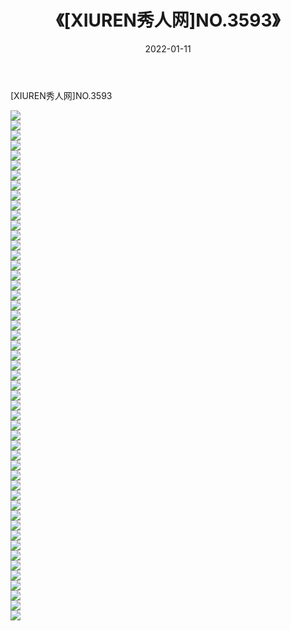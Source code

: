 ﻿---
layout: post
title:  《[XIUREN秀人网]NO.3593》
date:   2022-01-11
img: http://img.660000.xyz/Sharelink/秀人网/秀人网第04部分/[XIUREN秀人网]NO.3593/000.jpg
categories: [美女, 清纯, 唯美]
---

[XIUREN秀人网]NO.3593

 ![](http://img.660000.xyz/Sharelink/秀人网/秀人网第04部分/[XIUREN秀人网]NO.3593/001.jpg) <br>![](http://img.660000.xyz/Sharelink/秀人网/秀人网第04部分/[XIUREN秀人网]NO.3593/002.jpg) <br>![](http://img.660000.xyz/Sharelink/秀人网/秀人网第04部分/[XIUREN秀人网]NO.3593/003.jpg) <br>![](http://img.660000.xyz/Sharelink/秀人网/秀人网第04部分/[XIUREN秀人网]NO.3593/004.jpg) <br>![](http://img.660000.xyz/Sharelink/秀人网/秀人网第04部分/[XIUREN秀人网]NO.3593/005.jpg) <br>![](http://img.660000.xyz/Sharelink/秀人网/秀人网第04部分/[XIUREN秀人网]NO.3593/006.jpg) <br>![](http://img.660000.xyz/Sharelink/秀人网/秀人网第04部分/[XIUREN秀人网]NO.3593/007.jpg) <br>![](http://img.660000.xyz/Sharelink/秀人网/秀人网第04部分/[XIUREN秀人网]NO.3593/008.jpg) <br>![](http://img.660000.xyz/Sharelink/秀人网/秀人网第04部分/[XIUREN秀人网]NO.3593/009.jpg) <br>![](http://img.660000.xyz/Sharelink/秀人网/秀人网第04部分/[XIUREN秀人网]NO.3593/010.jpg) <br>![](http://img.660000.xyz/Sharelink/秀人网/秀人网第04部分/[XIUREN秀人网]NO.3593/011.jpg) <br>![](http://img.660000.xyz/Sharelink/秀人网/秀人网第04部分/[XIUREN秀人网]NO.3593/012.jpg) <br>![](http://img.660000.xyz/Sharelink/秀人网/秀人网第04部分/[XIUREN秀人网]NO.3593/013.jpg) <br>![](http://img.660000.xyz/Sharelink/秀人网/秀人网第04部分/[XIUREN秀人网]NO.3593/014.jpg) <br>![](http://img.660000.xyz/Sharelink/秀人网/秀人网第04部分/[XIUREN秀人网]NO.3593/015.jpg) <br>![](http://img.660000.xyz/Sharelink/秀人网/秀人网第04部分/[XIUREN秀人网]NO.3593/016.jpg) <br>![](http://img.660000.xyz/Sharelink/秀人网/秀人网第04部分/[XIUREN秀人网]NO.3593/017.jpg) <br>![](http://img.660000.xyz/Sharelink/秀人网/秀人网第04部分/[XIUREN秀人网]NO.3593/018.jpg) <br>![](http://img.660000.xyz/Sharelink/秀人网/秀人网第04部分/[XIUREN秀人网]NO.3593/019.jpg) <br>![](http://img.660000.xyz/Sharelink/秀人网/秀人网第04部分/[XIUREN秀人网]NO.3593/020.jpg) <br>![](http://img.660000.xyz/Sharelink/秀人网/秀人网第04部分/[XIUREN秀人网]NO.3593/021.jpg) <br>![](http://img.660000.xyz/Sharelink/秀人网/秀人网第04部分/[XIUREN秀人网]NO.3593/022.jpg) <br>![](http://img.660000.xyz/Sharelink/秀人网/秀人网第04部分/[XIUREN秀人网]NO.3593/023.jpg) <br>![](http://img.660000.xyz/Sharelink/秀人网/秀人网第04部分/[XIUREN秀人网]NO.3593/024.jpg) <br>![](http://img.660000.xyz/Sharelink/秀人网/秀人网第04部分/[XIUREN秀人网]NO.3593/025.jpg) <br>![](http://img.660000.xyz/Sharelink/秀人网/秀人网第04部分/[XIUREN秀人网]NO.3593/026.jpg) <br>![](http://img.660000.xyz/Sharelink/秀人网/秀人网第04部分/[XIUREN秀人网]NO.3593/027.jpg) <br>![](http://img.660000.xyz/Sharelink/秀人网/秀人网第04部分/[XIUREN秀人网]NO.3593/028.jpg) <br>![](http://img.660000.xyz/Sharelink/秀人网/秀人网第04部分/[XIUREN秀人网]NO.3593/029.jpg) <br>![](http://img.660000.xyz/Sharelink/秀人网/秀人网第04部分/[XIUREN秀人网]NO.3593/030.jpg) <br>![](http://img.660000.xyz/Sharelink/秀人网/秀人网第04部分/[XIUREN秀人网]NO.3593/031.jpg) <br>![](http://img.660000.xyz/Sharelink/秀人网/秀人网第04部分/[XIUREN秀人网]NO.3593/032.jpg) <br>![](http://img.660000.xyz/Sharelink/秀人网/秀人网第04部分/[XIUREN秀人网]NO.3593/033.jpg) <br>![](http://img.660000.xyz/Sharelink/秀人网/秀人网第04部分/[XIUREN秀人网]NO.3593/034.jpg) <br>![](http://img.660000.xyz/Sharelink/秀人网/秀人网第04部分/[XIUREN秀人网]NO.3593/035.jpg) <br>![](http://img.660000.xyz/Sharelink/秀人网/秀人网第04部分/[XIUREN秀人网]NO.3593/036.jpg) <br>![](http://img.660000.xyz/Sharelink/秀人网/秀人网第04部分/[XIUREN秀人网]NO.3593/037.jpg) <br>![](http://img.660000.xyz/Sharelink/秀人网/秀人网第04部分/[XIUREN秀人网]NO.3593/038.jpg) <br>![](http://img.660000.xyz/Sharelink/秀人网/秀人网第04部分/[XIUREN秀人网]NO.3593/039.jpg) <br>![](http://img.660000.xyz/Sharelink/秀人网/秀人网第04部分/[XIUREN秀人网]NO.3593/040.jpg) <br>![](http://img.660000.xyz/Sharelink/秀人网/秀人网第04部分/[XIUREN秀人网]NO.3593/041.jpg) <br>![](http://img.660000.xyz/Sharelink/秀人网/秀人网第04部分/[XIUREN秀人网]NO.3593/042.jpg) <br>![](http://img.660000.xyz/Sharelink/秀人网/秀人网第04部分/[XIUREN秀人网]NO.3593/043.jpg) <br>![](http://img.660000.xyz/Sharelink/秀人网/秀人网第04部分/[XIUREN秀人网]NO.3593/044.jpg) <br>![](http://img.660000.xyz/Sharelink/秀人网/秀人网第04部分/[XIUREN秀人网]NO.3593/045.jpg) <br>![](http://img.660000.xyz/Sharelink/秀人网/秀人网第04部分/[XIUREN秀人网]NO.3593/046.jpg) <br>![](http://img.660000.xyz/Sharelink/秀人网/秀人网第04部分/[XIUREN秀人网]NO.3593/047.jpg) <br>![](http://img.660000.xyz/Sharelink/秀人网/秀人网第04部分/[XIUREN秀人网]NO.3593/048.jpg) <br>![](http://img.660000.xyz/Sharelink/秀人网/秀人网第04部分/[XIUREN秀人网]NO.3593/049.jpg) <br>![](http://img.660000.xyz/Sharelink/秀人网/秀人网第04部分/[XIUREN秀人网]NO.3593/050.jpg) <br>![](http://img.660000.xyz/Sharelink/秀人网/秀人网第04部分/[XIUREN秀人网]NO.3593/051.jpg) <br>